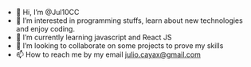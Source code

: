 - 👋 Hi, I’m @Jul10CC
- 👀 I’m interested in programming stuffs, learn about new technologies and enjoy coding.
- 🌱 I’m currently learning javascript and React JS
- 💞️ I’m looking to collaborate on some projects to prove my skills
- 📫 How to reach me by my email julio.cayax@gmail.com

<!---
Jul10CC/Jul10CC is a ✨ special ✨ repository because its `README.md` (this file) appears on your GitHub profile.
You can click the Preview link to take a look at your changes.
--->
